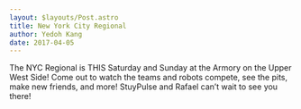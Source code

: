 ```yaml
---
layout: $layouts/Post.astro
title: New York City Regional
author: Yedoh Kang
date: 2017-04-05
---
```

The NYC Regional is THIS Saturday and Sunday at the Armory on the Upper West Side! Come out to watch the teams and robots compete, see the pits, make new friends, and more! StuyPulse and Rafael can’t wait to see you there!
